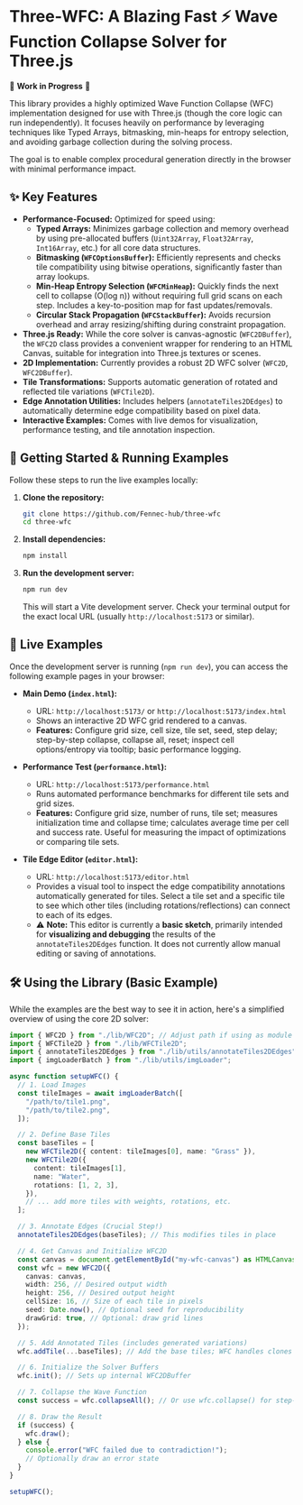 # Three-WFC: A Blazing Fast ⚡ Wave Function Collapse Solver for Three.js

🚧 **Work in Progress** 🚧

This library provides a highly optimized Wave Function Collapse (WFC) implementation designed for use with Three.js (though the core logic can run independently). It focuses heavily on performance by leveraging techniques like Typed Arrays, bitmasking, min-heaps for entropy selection, and avoiding garbage collection during the solving process.

The goal is to enable complex procedural generation directly in the browser with minimal performance impact.

## ✨ Key Features

- **Performance-Focused:** Optimized for speed using:
  - **Typed Arrays:** Minimizes garbage collection and memory overhead by using pre-allocated buffers (`Uint32Array`, `Float32Array`, `Int16Array`, etc.) for all core data structures.
  - **Bitmasking (`WFCOptionsBuffer`):** Efficiently represents and checks tile compatibility using bitwise operations, significantly faster than array lookups.
  - **Min-Heap Entropy Selection (`WFCMinHeap`):** Quickly finds the next cell to collapse (O(log n)) without requiring full grid scans on each step. Includes a key-to-position map for fast updates/removals.
  - **Circular Stack Propagation (`WFCStackBuffer`):** Avoids recursion overhead and array resizing/shifting during constraint propagation.
- **Three.js Ready:** While the core solver is canvas-agnostic (`WFC2DBuffer`), the `WFC2D` class provides a convenient wrapper for rendering to an HTML Canvas, suitable for integration into Three.js textures or scenes.
- **2D Implementation:** Currently provides a robust 2D WFC solver (`WFC2D`, `WFC2DBuffer`).
- **Tile Transformations:** Supports automatic generation of rotated and reflected tile variations (`WFCTile2D`).
- **Edge Annotation Utilities:** Includes helpers (`annotateTiles2DEdges`) to automatically determine edge compatibility based on pixel data.
- **Interactive Examples:** Comes with live demos for visualization, performance testing, and tile annotation inspection.

## 🚀 Getting Started & Running Examples

Follow these steps to run the live examples locally:

1.  **Clone the repository:**
    ```bash
    git clone https://github.com/Fennec-hub/three-wfc
    cd three-wfc
    ```
2.  **Install dependencies:**
    ```bash
    npm install
    ```
3.  **Run the development server:**
    ```bash
    npm run dev
    ```
    This will start a Vite development server. Check your terminal output for the exact local URL (usually `http://localhost:5173` or similar).

## 🧪 Live Examples

Once the development server is running (`npm run dev`), you can access the following example pages in your browser:

- **Main Demo (`index.html`):**

  - URL: `http://localhost:5173/` or `http://localhost:5173/index.html`
  - Shows an interactive 2D WFC grid rendered to a canvas.
  - **Features:** Configure grid size, cell size, tile set, seed, step delay; step-by-step collapse, collapse all, reset; inspect cell options/entropy via tooltip; basic performance logging.

- **Performance Test (`performance.html`):**

  - URL: `http://localhost:5173/performance.html`
  - Runs automated performance benchmarks for different tile sets and grid sizes.
  - **Features:** Configure grid size, number of runs, tile set; measures initialization time and collapse time; calculates average time per cell and success rate. Useful for measuring the impact of optimizations or comparing tile sets.

- **Tile Edge Editor (`editor.html`):**
  - URL: `http://localhost:5173/editor.html`
  - Provides a visual tool to inspect the edge compatibility annotations automatically generated for tiles. Select a tile set and a specific tile to see which other tiles (including rotations/reflections) can connect to each of its edges.
  - ⚠️ **Note:** This editor is currently a **basic sketch**, primarily intended for **visualizing and debugging** the results of the `annotateTiles2DEdges` function. It does not currently allow manual editing or saving of annotations.

## 🛠️ Using the Library (Basic Example)

While the examples are the best way to see it in action, here's a simplified overview of using the core 2D solver:

```typescript
import { WFC2D } from "./lib/WFC2D"; // Adjust path if using as module
import { WFCTile2D } from "./lib/WFCTile2D";
import { annotateTiles2DEdges } from "./lib/utils/annotateTiles2DEdges";
import { imgLoaderBatch } from "./lib/utils/imgLoader";

async function setupWFC() {
  // 1. Load Images
  const tileImages = await imgLoaderBatch([
    "/path/to/tile1.png",
    "/path/to/tile2.png",
  ]);

  // 2. Define Base Tiles
  const baseTiles = [
    new WFCTile2D({ content: tileImages[0], name: "Grass" }),
    new WFCTile2D({
      content: tileImages[1],
      name: "Water",
      rotations: [1, 2, 3],
    }),
    // ... add more tiles with weights, rotations, etc.
  ];

  // 3. Annotate Edges (Crucial Step!)
  annotateTiles2DEdges(baseTiles); // This modifies tiles in place

  // 4. Get Canvas and Initialize WFC2D
  const canvas = document.getElementById("my-wfc-canvas") as HTMLCanvasElement;
  const wfc = new WFC2D({
    canvas: canvas,
    width: 256, // Desired output width
    height: 256, // Desired output height
    cellSize: 16, // Size of each tile in pixels
    seed: Date.now(), // Optional seed for reproducibility
    drawGrid: true, // Optional: draw grid lines
  });

  // 5. Add Annotated Tiles (includes generated variations)
  wfc.addTile(...baseTiles); // Add the base tiles; WFC handles clones internally

  // 6. Initialize the Solver Buffers
  wfc.init(); // Sets up internal WFC2DBuffer

  // 7. Collapse the Wave Function
  const success = wfc.collapseAll(); // Or use wfc.collapse() for step-by-step

  // 8. Draw the Result
  if (success) {
    wfc.draw();
  } else {
    console.error("WFC failed due to contradiction!");
    // Optionally draw an error state
  }
}

setupWFC();
```
